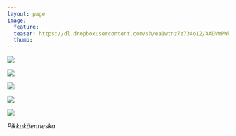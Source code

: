 ```yaml
---
layout: page
image:
  feature:
  teaser: https://dl.dropboxusercontent.com/sh/ea1wtnz7z734o12/AADVmPWkchaUP_7SK3b5PfAEa/luontokuvat/kev%C3%A4t/DS16010-245px.jpg
  thumb:
---
```


[![](https://dl.dropboxusercontent.com/sh/ea1wtnz7z734o12/AADomrUiNcyWAOUm-02-btpUa/luontokuvat/kev%C3%A4t/DS15901-800px.jpg)](https://dl.dropboxusercontent.com/sh/ea1wtnz7z734o12/AABn9Y3knlP8BubVxQRMHurra/luontokuvat/kev%C3%A4t/DS15901.jpg)

[![](https://dl.dropboxusercontent.com/sh/ea1wtnz7z734o12/AAAqaZTtQp1rPj4AJAKtbYrna/luontokuvat/kev%C3%A4t/DS15905-800px.jpg)](https://dl.dropboxusercontent.com/sh/ea1wtnz7z734o12/AAD7_nkhUeYSoZZvFdr1XJ3Ca/luontokuvat/kev%C3%A4t/DS15905.jpg)

[![](https://dl.dropboxusercontent.com/sh/ea1wtnz7z734o12/AAC2UrWIYWIIuBubczYOqC42a/luontokuvat/kev%C3%A4t/DS16003-800px.jpg)](https://dl.dropboxusercontent.com/sh/ea1wtnz7z734o12/AAAqLiF1cMi9V49YDEFlnkkEa/luontokuvat/kev%C3%A4t/DS16003.jpg)

[![](https://dl.dropboxusercontent.com/sh/ea1wtnz7z734o12/AADOFGaCnkGLYt0DyqABWH_Ea/luontokuvat/kev%C3%A4t/DS16016-800px.jpg)](https://dl.dropboxusercontent.com/sh/ea1wtnz7z734o12/AAAditvTpnziIPLgWs40Aq7Fa/luontokuvat/kev%C3%A4t/DS16016.jpg)

[![](https://dl.dropboxusercontent.com/sh/ea1wtnz7z734o12/AAAiquq-43RqDERaN4Dn8S-Aa/luontokuvat/kev%C3%A4t/DS16010-800px.jpg)](https://dl.dropboxusercontent.com/sh/ea1wtnz7z734o12/AABZHj9wv42wemL8Nq51lmGRa/luontokuvat/kev%C3%A4t/DS16010.jpg)

*Pikkukäenrieska*
